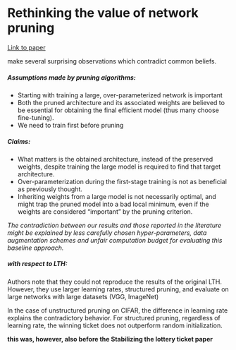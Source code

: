 # Rethinking the value of network pruning
[Link to paper](https://arxiv.org/pdf/1810.05270.pdf)

make several surprising observations which contradict common beliefs.

##### Assumptions made by pruning algorithms:

- Starting with training a large, over-parameterized network is important
- Both the pruned architecture and its associated weights are believed to be essential for obtaining the final efficient model (thus many choose fine-tuning).
- We need to train first before pruning

##### Claims:

- What matters is the obtained architecture, instead of the preserved weights, despite training the large model is required to find that target architecture. 
- Over-parameterization during the first-stage training is not as beneficial as previously thought.
- Inheriting weights from a large model is not necessarily optimal, and might trap the pruned model into a bad local minimum, even if the weights are considered “important” by the pruning criterion.

*The contradiction between our results and those reported in the literature might be explained by less carefully chosen hyper-parameters, data augmentation schemes and unfair computation budget for evaluating this baseline approach.*




##### with respect to LTH: 

Authors note that they could not reproduce the results of the original LTH. However, they use larger learning rates, structured pruning, and evaluate on large networks with large datasets (VGG, ImageNet)

In the case of unstructured pruning on CIFAR, the difference in learning rate explains the contradictory behavior. For structured pruning, regardless of learning rate, the winning ticket does not outperform random initialization.

**this was, however, also before the Stabilizing the lottery ticket paper**
